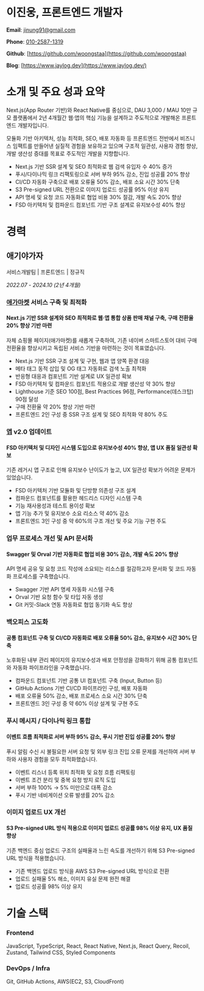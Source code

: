 # 이진웅, 프론트엔드 개발자

**Email**: [jinung91@gmail.com](mailto:jinung91@gmail.com)

**Phone**: [010-2587-1319](tel:010-2587-1319)

**Github**: [https://github.com/woongstaa](https://github.com/woongstaa)

**Blog**: [https://www.jaylog.dev](https://www.jaylog.dev/)

# 소개 및 주요 성과 요약

Next.js(App Router 기반)와 React Native를 중심으로, DAU 3,000 / MAU 10만 규모 플랫폼에서 2년 4개월간 웹·앱의 핵심 기능을 설계하고 주도적으로 개발해온 프론트엔드 개발자입니다.

모듈화 기반 아키텍처, 성능 최적화, SEO, 배포 자동화 등 프론트엔드 전반에서 비즈니스 임팩트를 만들어낸 실질적 경험을 보유하고 있으며 구조적 일관성, 사용자 경험 향상, 개발 생산성 증대를 목표로 주도적인 개발을 지향합니다.

- Next.js 기반 SSR 설계 및 SEO 최적화로 웹 검색 유입자 수 40% 증가
- 푸시/다이나믹 링크 리팩토링으로 서버 부하 95% 감소, 진입 성공률 20% 향상
- CI/CD 자동화 구축으로 배포 오류율 50% 감소, 배포 소요 시간 30% 단축
- S3 Pre-signed URL 전환으로 이미지 업로드 성공률 95% 이상 유지
- API 명세 및 요청 코드 자동화로 협업 비용 30% 절감, 개발 속도 20% 향상
- FSD 아키텍처 및 컴파운드 컴포넌트 기반 구조 설계로 유지보수성 40% 향상

# 경력

## 애기야가자

서비스개발팀 | 프론트엔드 | 정규직

_2022.07 - 2024.10 (2년 4개월)_

### [애가마켓](https://babygo.kr/store) 서비스 구축 및 최적화

#### Next.js 기반 SSR 설계와 SEO 최적화로 웹·앱 통합 상품 판매 채널 구축, 구매 전환율 20% 향상 기반 마련

자체 쇼핑몰 페이지(애가마켓)를 새롭게 구축하여, 기존 네이버 스마트스토어 대비 구매 전환율을 향상시키고 독립된 서비스 기반을 마련하는 것이 목표였습니다.

- Next.js 기반 SSR 구조 설계 및 구현, 웹과 앱 양쪽 환경 대응
- 메타 태그 동적 삽입 및 OG 태그 자동화로 검색 노출 최적화
- 반응형 대응과 컴포넌트 기반 설계로 UX 일관성 확보
- FSD 아키텍처 및 컴파운드 컴포넌트 적용으로 개발 생산성 약 30% 향상
- Lighthouse 기준 SEO 100점, Best Practices 96점, Performance(데스크탑) 90점 달성
- 구매 전환율 약 20% 향상 기반 마련
- 프론트엔드 2인 구성 중 SSR 구조 설계 및 SEO 최적화 약 80% 주도

### [앱](https://apps.apple.com/kr/app/%EC%95%A0%EA%B8%B0%EC%95%BC%EA%B0%80%EC%9E%90-%ED%82%A4%EC%A6%88-%EC%97%AC%ED%96%89-%EB%86%80%EC%9D%B4-%ED%95%AB%ED%94%8C-%EC%A0%95%EB%B3%B4-%EC%9C%A1%EC%95%84%EC%95%B1/id1479205228) v2.0 업데이트

#### FSD 아키텍처 및 디자인 시스템 도입으로 유지보수성 40% 향상, 앱 UX 품질 일관성 확보

기존 레거시 앱 구조로 인해 유지보수 난이도가 높고, UX 일관성 확보가 어려운 문제가 있었습니다.

- FSD 아키텍처 기반 모듈화 및 단방향 의존성 구조 설계
- 컴파운드 컴포넌트를 활용한 헤드리스 디자인 시스템 구축
- 기능 재사용성과 테스트 용이성 확보
- 앱 기능 추가 및 유지보수 소요 리소스 약 40% 감소
- 프론트엔드 3인 구성 중 약 60%의 구조 개선 및 주요 기능 구현 주도

### 업무 프로세스 개선 및 API 문서화

#### Swagger 및 Orval 기반 자동화로 협업 비용 30% 감소, 개발 속도 20% 향상

API 명세 공유 및 요청 코드 작성에 소요되는 리소스를 절감하고자 문서화 및 코드 자동화 프로세스를 구축했습니다.

- Swagger 기반 API 명세 자동화 시스템 구축
- Orval 기반 요청 함수 및 타입 자동 생성
- Git 커밋-Slack 연동 자동화로 협업 동기화 속도 향상

### 백오피스 고도화

#### 공통 컴포넌트 구축 및 CI/CD 자동화로 배포 오류율 50% 감소, 유지보수 시간 30% 단축

노후화된 내부 관리 페이지의 유지보수성과 배포 안정성을 강화하기 위해 공통 컴포넌트와 자동화 파이프라인을 구축했습니다.

- 컴파운드 컴포넌트 기반 공통 UI 컴포넌트 구축 (Input, Button 등)
- GitHub Actions 기반 CI/CD 파이프라인 구성, 배포 자동화
- 배포 오류율 50% 감소, 배포 프로세스 소요 시간 30% 단축
- 프론트엔드 3인 구성 중 약 60% 이상 설계 및 구현 주도

### 푸시 메시지 / 다이나믹 링크 통합

#### 이벤트 흐름 최적화로 서버 부하 95% 감소, 푸시 기반 진입 성공률 20% 향상

푸시 알림 수신 시 불필요한 서버 요청 및 외부 링크 진입 오류 문제를 개선하여 서버 부하와 사용자 경험을 모두 최적화했습니다.

- 이벤트 리스너 등록 위치 최적화 및 요청 흐름 리팩토링
- 이벤트 조건 분리 및 중복 요청 방지 로직 도입
- 서버 부하 100% → 5% 미만으로 대폭 감소
- 푸시 기반 네비게이션 오류 발생률 20% 감소

### 이미지 업로드 UX 개선

#### S3 Pre-signed URL 방식 적용으로 이미지 업로드 성공률 98% 이상 유지, UX 품질 향상

기존 백엔드 중심 업로드 구조의 실패율과 느린 속도를 개선하기 위해 S3 Pre-signed URL 방식을 적용했습니다.

- 기존 백엔드 업로드 방식을 AWS S3 Pre-signed URL 방식으로 전환
- 업로드 실패율 5% 해소, 이미지 유실 문제 완전 해결
- 업로드 성공률 98% 이상 유지

# 기술 스택

### Frontend

JavaScript, TypeScript, React, React Native, Next.js, React Query, Recoil, Zustand, Tailwind CSS, Styled Components

### DevOps / Infra

Git, GitHub Actions, AWS(EC2, S3, CloudFront)
